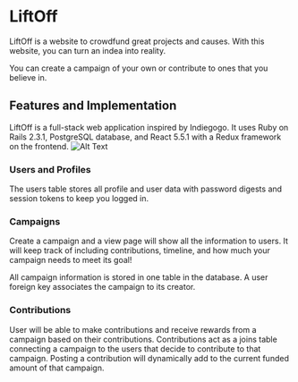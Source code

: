 # LiftOff

LiftOff is a website to crowdfund great projects and causes. With this website, you can turn an indea into reality.

You can create a campaign of your own or contribute to ones that you believe in. 
 
## Features and Implementation
LiftOff is a full-stack web application inspired by Indiegogo. It uses Ruby on Rails 2.3.1, PostgreSQL database, and React 5.5.1 with a Redux framework on the frontend.
![Alt Text](https://s3-us-west-1.amazonaws.com/liftoff-go-gifs/ezgif.com-video-to-gif.gif)

### Users and Profiles 
The users table stores all profile and user data with password digests and session tokens to keep you logged in. 

### Campaigns

Create a campaign and a view page will show all the information to users. It will keep track of including contributions, timeline, and how much your campaign needs to meet its goal!

All campaign information is stored in one table in the database. A user foreign key associates the campaign to its creator. 

### Contributions

User will be able to make contributions and receive rewards from a campaign based on their contributions. Contributions act as a joins table connecting a campaign to the users that decide to contribute to that campaign. Posting a contribution will dynamically add to the current funded amount of that campaign.


